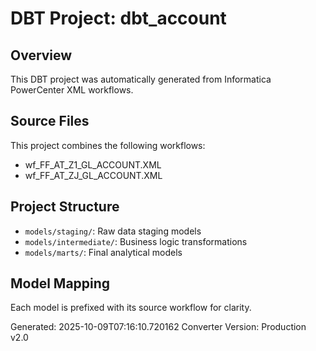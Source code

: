 # DBT Project: dbt_account

## Overview
This DBT project was automatically generated from Informatica PowerCenter XML workflows.

## Source Files
This project combines the following workflows:
- wf_FF_AT_Z1_GL_ACCOUNT.XML
- wf_FF_AT_ZJ_GL_ACCOUNT.XML

## Project Structure
- `models/staging/`: Raw data staging models
- `models/intermediate/`: Business logic transformations
- `models/marts/`: Final analytical models

## Model Mapping
Each model is prefixed with its source workflow for clarity.

Generated: 2025-10-09T07:16:10.720162
Converter Version: Production v2.0
